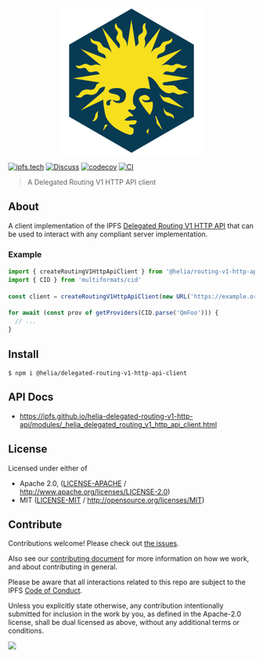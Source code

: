 <p align="center">
  <a href="https://github.com/ipfs/helia" title="Helia">
    <img src="https://raw.githubusercontent.com/ipfs/helia/main/assets/helia.png" alt="Helia logo" width="300" />
  </a>
</p>

[![ipfs.tech](https://img.shields.io/badge/project-IPFS-blue.svg?style=flat-square)](https://ipfs.tech)
[![Discuss](https://img.shields.io/discourse/https/discuss.ipfs.tech/posts.svg?style=flat-square)](https://discuss.ipfs.tech)
[![codecov](https://img.shields.io/codecov/c/github/ipfs/helia-delegated-routing-v1-http-api.svg?style=flat-square)](https://codecov.io/gh/ipfs/helia-delegated-routing-v1-http-api)
[![CI](https://img.shields.io/github/actions/workflow/status/ipfs/helia-delegated-routing-v1-http-api/js-test-and-release.yml?branch=main\&style=flat-square)](https://github.com/ipfs/helia-delegated-routing-v1-http-api/actions/workflows/js-test-and-release.yml?query=branch%3Amain)

> A Delegated Routing V1 HTTP API client

## About

A client implementation of the IPFS [Delegated Routing V1 HTTP API](https://specs.ipfs.tech/routing/http-routing-v1/)
that can be used to interact with any compliant server implementation.

### Example

```typescript
import { createRoutingV1HttpApiClient } from '@helia/routing-v1-http-api-client'
import { CID } from 'multiformats/cid'

const client = createRoutingV1HttpApiClient(new URL('https://example.org'))

for await (const prov of getProviders(CID.parse('QmFoo'))) {
  // ...
}
```

## Install

```console
$ npm i @helia/delegated-routing-v1-http-api-client
```

## API Docs

- <https://ipfs.github.io/helia-delegated-routing-v1-http-api/modules/_helia_delegated_routing_v1_http_api_client.html>

## License

Licensed under either of

- Apache 2.0, ([LICENSE-APACHE](LICENSE-APACHE) / <http://www.apache.org/licenses/LICENSE-2.0>)
- MIT ([LICENSE-MIT](LICENSE-MIT) / <http://opensource.org/licenses/MIT>)

## Contribute

Contributions welcome! Please check out [the issues](https://github.com/ipfs/helia-delegated-routing-v1-http-api/issues).

Also see our [contributing document](https://github.com/ipfs/community/blob/master/CONTRIBUTING_JS.md) for more information on how we work, and about contributing in general.

Please be aware that all interactions related to this repo are subject to the IPFS [Code of Conduct](https://github.com/ipfs/community/blob/master/code-of-conduct.md).

Unless you explicitly state otherwise, any contribution intentionally submitted for inclusion in the work by you, as defined in the Apache-2.0 license, shall be dual licensed as above, without any additional terms or conditions.

[![](https://cdn.rawgit.com/jbenet/contribute-ipfs-gif/master/img/contribute.gif)](https://github.com/ipfs/community/blob/master/CONTRIBUTING.md)
